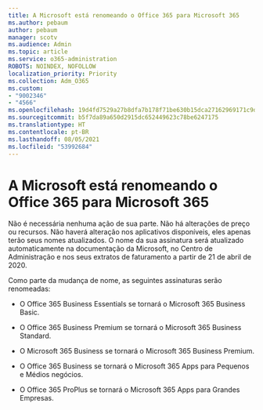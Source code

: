 ```yaml
---
title: A Microsoft está renomeando o Office 365 para Microsoft 365
ms.author: pebaum
author: pebaum
manager: scotv
ms.audience: Admin
ms.topic: article
ms.service: o365-administration
ROBOTS: NOINDEX, NOFOLLOW
localization_priority: Priority
ms.collection: Adm_O365
ms.custom:
- "9002346"
- "4566"
ms.openlocfilehash: 19d4fd7529a27b8dfa7b178f71be630b15dca27162969171c9d0f3bbf820d983
ms.sourcegitcommit: b5f7da89a650d2915dc652449623c78be6247175
ms.translationtype: HT
ms.contentlocale: pt-BR
ms.lasthandoff: 08/05/2021
ms.locfileid: "53992684"
---
```

# <a name="microsoft-is-renaming-office-365-to-microsoft-365"></a>A Microsoft está renomeando o Office 365 para Microsoft 365

Não é necessária nenhuma ação de sua parte. Não há alterações de preço ou recursos. Não haverá alteração nos aplicativos disponíveis, eles apenas terão seus nomes atualizados. O nome da sua assinatura será atualizado automaticamente na documentação da Microsoft, no Centro de Administração e nos seus extratos de faturamento a partir de 21 de abril de 2020.

Como parte da mudança de nome, as seguintes assinaturas serão renomeadas:

- O Office 365 Business Essentials se tornará o Microsoft 365 Business Basic.

- O Office 365 Business Premium se tornará o Microsoft 365 Business Standard.

- O Microsoft 365 Business se tornará o Microsoft 365 Business Premium.

- O Office 365 Business se tornará o Microsoft 365 Apps para Pequenos e Médios negócios.

- O Office 365 ProPlus se tornará o Microsoft 365 Apps para Grandes Empresas.
